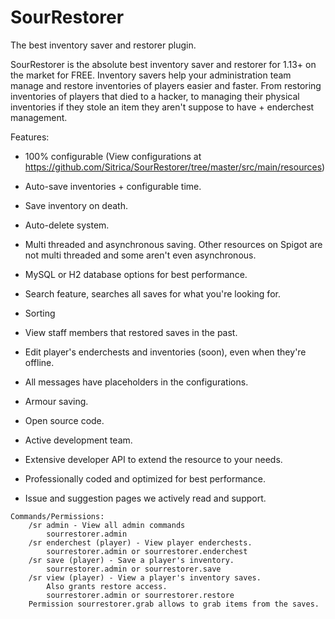 # SourRestorer
The best inventory saver and restorer plugin.

SourRestorer is the absolute best inventory saver and restorer for 1.13+ on the market for FREE. Inventory savers help your administration team manage and restore inventories of players easier and faster. From restoring inventories of players that died to a hacker, to managing their physical inventories if they stole an item they aren't suppose to have + enderchest management.

Features:
- 100% configurable (View configurations at https://github.com/Sitrica/SourRestorer/tree/master/src/main/resources)

- Auto-save inventories + configurable time.

- Save inventory on death.

- Auto-delete system.

- Multi threaded and asynchronous saving. Other resources on Spigot are not multi threaded and some aren't even asynchronous.

- MySQL or H2 database options for best performance.

- Search feature, searches all saves for what you're looking for.

- Sorting

- View staff members that restored saves in the past.

- Edit player's enderchests and inventories (soon), even when they're offline.

- All messages have placeholders in the configurations.

- Armour saving.

- Open source code.

- Active development team.

- Extensive developer API to extend the resource to your needs.

- Professionally coded and optimized for best performance.

- Issue and suggestion pages we actively read and support.

```
Commands/Permissions:
    /sr admin - View all admin commands
        sourrestorer.admin
    /sr enderchest (player) - View player enderchests.
        sourrestorer.admin or sourrestorer.enderchest
    /sr save (player) - Save a player's inventory.
        sourrestorer.admin or sourrestorer.save
    /sr view (player) - View a player's inventory saves.
        Also grants restore access.
        sourrestorer.admin or sourrestorer.restore
    Permission sourrestorer.grab allows to grab items from the saves.
```
